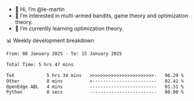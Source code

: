 - 👋 Hi, I’m @le-martin
- 👀 I’m interested in multi-armed bandits, game theory and optimization theory.
- 🌱 I’m currently learning optimization theory.
<!---- 💞️ I’m looking to collaborate on ...
- 📫 How to reach me ...-->

<!---
Tutorial for using WakaTime stats in GitHub profile: https://github.com/athul/waka-readme
-->

📊 Weekly development breakdown
<!--START_SECTION:waka-->

```txt
From: 08 January 2025 - To: 15 January 2025

Total Time: 5 hrs 47 mins

TeX            5 hrs 34 mins   >>>>>>>>>>>>>>>>>>>>>>>>-   96.29 %
Other          8 mins          >------------------------   02.41 %
OpenEdge ABL   4 mins          -------------------------   01.31 %
Python         0 secs          -------------------------   00.00 %
```

<!--END_SECTION:waka-->

<!---
le-martin/le-martin is a ✨ special ✨ repository because its `README.md` (this file) appears on your GitHub profile.
You can click the Preview link to take a look at your changes.
--->
